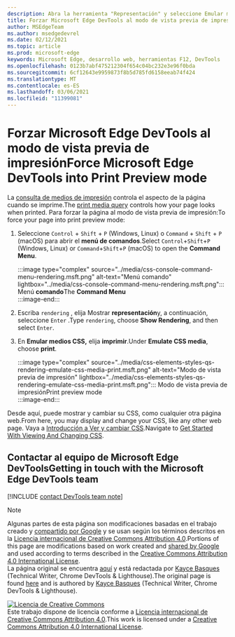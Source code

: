 ```yaml
---
description: Abra la herramienta "Representación" y seleccione Emular medios CSS > impresión.
title: Forzar Microsoft Edge DevTools al modo de vista previa de impresión (tipo de medios de impresión CSS)
author: MSEdgeTeam
ms.author: msedgedevrel
ms.date: 02/12/2021
ms.topic: article
ms.prod: microsoft-edge
keywords: Microsoft Edge, desarrollo web, herramientas F12, DevTools
ms.openlocfilehash: 0123b7abf475212304f654c04bc232e3e96f0bda
ms.sourcegitcommit: 6cf12643e9959873f8b5d785fd6158eeab74f424
ms.translationtype: MT
ms.contentlocale: es-ES
ms.lasthandoff: 03/06/2021
ms.locfileid: "11399081"
---
```

<!-- Copyright Kayce Basques 

   Licensed under the Apache License, Version 2.0 (the "License");
   you may not use this file except in compliance with the License.
   You may obtain a copy of the License at

       https://www.apache.org/licenses/LICENSE-2.0

   Unless required by applicable law or agreed to in writing, software
   distributed under the License is distributed on an "AS IS" BASIS,
   WITHOUT WARRANTIES OR CONDITIONS OF ANY KIND, either express or implied.
   See the License for the specific language governing permissions and
   limitations under the License.  -->

# <a name="force-microsoft-edge-devtools-into-print-preview-mode"></a><span data-ttu-id="28742-104">Forzar Microsoft Edge DevTools al modo de vista previa de impresión</span><span class="sxs-lookup"><span data-stu-id="28742-104">Force Microsoft Edge DevTools into Print Preview mode</span></span>  

<span data-ttu-id="28742-105">La [consulta de medios de impresión][MDNUsingMediaQueries] controla el aspecto de la página cuando se imprime.</span><span class="sxs-lookup"><span data-stu-id="28742-105">The [print media query][MDNUsingMediaQueries] controls how your page looks when printed.</span></span>  <span data-ttu-id="28742-106">Para forzar la página al modo de vista previa de impresión:</span><span class="sxs-lookup"><span data-stu-id="28742-106">To force your page into print preview mode:</span></span>  

1.  <span data-ttu-id="28742-107">Seleccione `Control` + `Shift` + `P` \(Windows, Linux\) o `Command` + `Shift` + `P` \(macOS\) para abrir el **menú de comandos**.</span><span class="sxs-lookup"><span data-stu-id="28742-107">Select `Control`+`Shift`+`P` \(Windows, Linux\) or `Command`+`Shift`+`P` \(macOS\) to open the **Command Menu**.</span></span>  
    
    :::image type="complex" source="../media/css-console-command-menu-rendering.msft.png" alt-text="Menú comando" lightbox="../media/css-console-command-menu-rendering.msft.png":::
       <span data-ttu-id="28742-109">Menú **comando**</span><span class="sxs-lookup"><span data-stu-id="28742-109">The **Command Menu**</span></span>  
    :::image-end:::  
    
1.  <span data-ttu-id="28742-110">Escriba `rendering` , elija Mostrar **representación**y, a continuación, seleccione `Enter` .</span><span class="sxs-lookup"><span data-stu-id="28742-110">Type `rendering`, choose **Show Rendering**, and then select `Enter`.</span></span>  
1.  <span data-ttu-id="28742-111">En **Emular medios CSS,** elija **imprimir**.</span><span class="sxs-lookup"><span data-stu-id="28742-111">Under **Emulate CSS media**, choose **print**.</span></span>  
    
    :::image type="complex" source="../media/css-elements-styles-qs-rendering-emulate-css-media-print.msft.png" alt-text="Modo de vista previa de impresión" lightbox="../media/css-elements-styles-qs-rendering-emulate-css-media-print.msft.png":::
       <span data-ttu-id="28742-113">Modo de vista previa de impresión</span><span class="sxs-lookup"><span data-stu-id="28742-113">Print preview mode</span></span>  
    :::image-end:::  
    
<span data-ttu-id="28742-114">Desde aquí, puede mostrar y cambiar su CSS, como cualquier otra página web.</span><span class="sxs-lookup"><span data-stu-id="28742-114">From here, you may display and change your CSS, like any other web page.</span></span>  <span data-ttu-id="28742-115">Vaya a [Introducción a Ver y cambiar CSS][DevToolsCSSGetStarted].</span><span class="sxs-lookup"><span data-stu-id="28742-115">Navigate to [Get Started With Viewing And Changing CSS][DevToolsCSSGetStarted].</span></span>  

## <a name="getting-in-touch-with-the-microsoft-edge-devtools-team"></a><span data-ttu-id="28742-116">Contactar al equipo de Microsoft Edge DevTools</span><span class="sxs-lookup"><span data-stu-id="28742-116">Getting in touch with the Microsoft Edge DevTools team</span></span>  

[!INCLUDE [contact DevTools team note](../includes/contact-devtools-team-note.md)]  

<!-- links -->  

[MicrosoftEdgeDevTools]: ../../devtools-guide-chromium/index.md "Herramientas para desarrolladores de Microsoft Edge (Chromium) | Microsoft Docs"  
[DevToolsCSSGetStarted]: ./index.md "Introducción a la visualización y cambio de css | Microsoft Docs"  

[MDNUsingMediaQueries]: https://developer.mozilla.org/docs/Web/CSS/Media_Queries/Using_media_queries "Uso de consultas multimedia | MDN"  

> [!NOTE]
> <span data-ttu-id="28742-120">Algunas partes de esta página son modificaciones basadas en el trabajo creado y [compartido por Google][GoogleSitePolicies] y se usan según los términos descritos en la [Licencia internacional de Creative Commons Attribution 4.0][CCA4IL].</span><span class="sxs-lookup"><span data-stu-id="28742-120">Portions of this page are modifications based on work created and [shared by Google][GoogleSitePolicies] and used according to terms described in the [Creative Commons Attribution 4.0 International License][CCA4IL].</span></span>  
> <span data-ttu-id="28742-121">La página original se encuentra [aquí](https://developers.google.com/web/tools/chrome-devtools/css/print-preview) y está redactada por [Kayce Basques][KayceBasques] \(Technical Writer, Chrome DevTools \& Lighthouse\).</span><span class="sxs-lookup"><span data-stu-id="28742-121">The original page is found [here](https://developers.google.com/web/tools/chrome-devtools/css/print-preview) and is authored by [Kayce Basques][KayceBasques] \(Technical Writer, Chrome DevTools \& Lighthouse\).</span></span>  

[![Licencia de Creative Commons][CCby4Image]][CCA4IL]  
<span data-ttu-id="28742-123">Este trabajo dispone de licencia conforme a [Licencia internacional de Creative Commons Attribution 4.0][CCA4IL].</span><span class="sxs-lookup"><span data-stu-id="28742-123">This work is licensed under a [Creative Commons Attribution 4.0 International License][CCA4IL].</span></span>  

[CCA4IL]: https://creativecommons.org/licenses/by/4.0  
[CCby4Image]: https://i.creativecommons.org/l/by/4.0/88x31.png  
[GoogleSitePolicies]: https://developers.google.com/terms/site-policies  
[KayceBasques]: https://developers.google.com/web/resources/contributors/kaycebasques  
